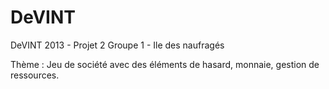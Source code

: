 DeVINT
======

DeVINT 2013 - Projet 2 Groupe 1 - Ile des naufragés

Thème : Jeu de société avec des éléments de hasard, monnaie, gestion de ressources.